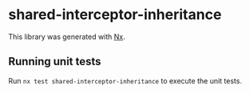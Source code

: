 # shared-interceptor-inheritance

This library was generated with [Nx](https://nx.dev).

## Running unit tests

Run `nx test shared-interceptor-inheritance` to execute the unit tests.

